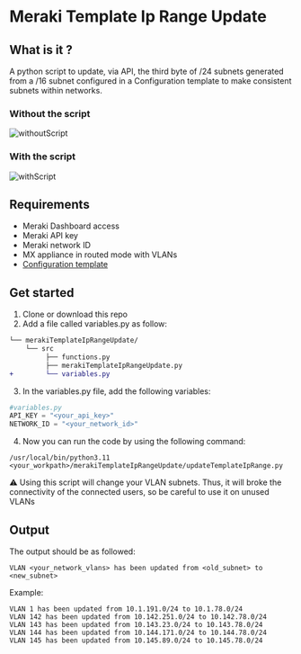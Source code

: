 # Meraki Template Ip Range Update

## What is it ?
A python script to update, via API, the third byte of /24 subnets generated from a /16 subnet configured in a Configuration template to make consistent subnets within networks.
### Without the script
![withoutScript](https://user-images.githubusercontent.com/28600326/216713044-c32dfecb-8b0e-42a9-b49f-eaa3adb52f29.png)
### With the script
![withScript](https://user-images.githubusercontent.com/28600326/216713070-c04f47bf-cbda-40cc-83fb-68eb236c5a20.png)
## Requirements
- Meraki Dashboard access
- Meraki API key
- Meraki network ID
- MX appliance in routed mode with VLANs
- [Configuration template](https://documentation.meraki.com/General_Administration/Templates_and_Config_Sync/Managing_Multiple_Networks_with_Configuration_Templates)

## Get started
1. Clone or download this repo
2. Add a file called variables.py as follow:
```diff
└── merakiTemplateIpRangeUpdate/
    └── src
         ├── functions.py
         ├── merakiTemplateIpRangeUpdate.py
+        └── variables.py
```
3. In the variables.py file, add the following variables:
```python
#variables.py
API_KEY = "<your_api_key>"
NETWORK_ID = "<your_network_id>"
```
4. Now you can run the code by using the following command:
```console
/usr/local/bin/python3.11 <your_workpath>/merakiTemplateIpRangeUpdate/updateTemplateIpRange.py
```
⚠ Using this script will change your VLAN subnets. Thus, it will broke the connectivity of the connected users, so be careful to use it on unused VLANs

## Output
The output should be as followed:
```console
VLAN <your_network_vlans> has been updated from <old_subnet> to <new_subnet>
```
Example:
```console
VLAN 1 has been updated from 10.1.191.0/24 to 10.1.78.0/24
VLAN 142 has been updated from 10.142.251.0/24 to 10.142.78.0/24
VLAN 143 has been updated from 10.143.23.0/24 to 10.143.78.0/24
VLAN 144 has been updated from 10.144.171.0/24 to 10.144.78.0/24
VLAN 145 has been updated from 10.145.89.0/24 to 10.145.78.0/24
```



